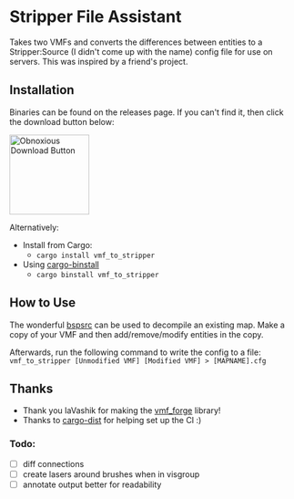 # Stripper File Assistant

Takes two VMFs and converts the differences between entities to a Stripper:Source (I didn't come up with the name) config file for use on servers. This was inspired by a friend's project.

## Installation

Binaries can be found on the releases page. If you can't find it, then click the download button below:

<a href="https://github.com/Awesomerly/vmf-to-stripper-cfg/releases">
  <img src="https://i.imgur.com/kQlA8P9.gif" alt="Obnoxious Download Button" width="140"/>
</a>

Alternatively:
- Install from Cargo:
  - `cargo install vmf_to_stripper`
- Using [cargo-binstall](https://github.com/cargo-bins/cargo-binstall)
  - `cargo binstall vmf_to_stripper`

## How to Use
The wonderful [bspsrc](https://github.com/ata4/bspsrc) can be used to decompile an existing map.
Make a copy of your VMF and then add/remove/modify entities in the copy.

Afterwards, run the following command to write the config to a file: `vmf_to_stripper [Unmodified VMF] [Modified VMF] > [MAPNAME].cfg`

## Thanks
- Thank you IaVashik for making the [vmf_forge](https://github.com/IaVashik/vmf-forge) library!
- Thanks to [cargo-dist](https://github.com/axodotdev/cargo-dist) for helping set up the CI :)

### Todo:

- [ ] diff connections
- [ ] create lasers around brushes when in visgroup
- [ ] annotate output better for readability
